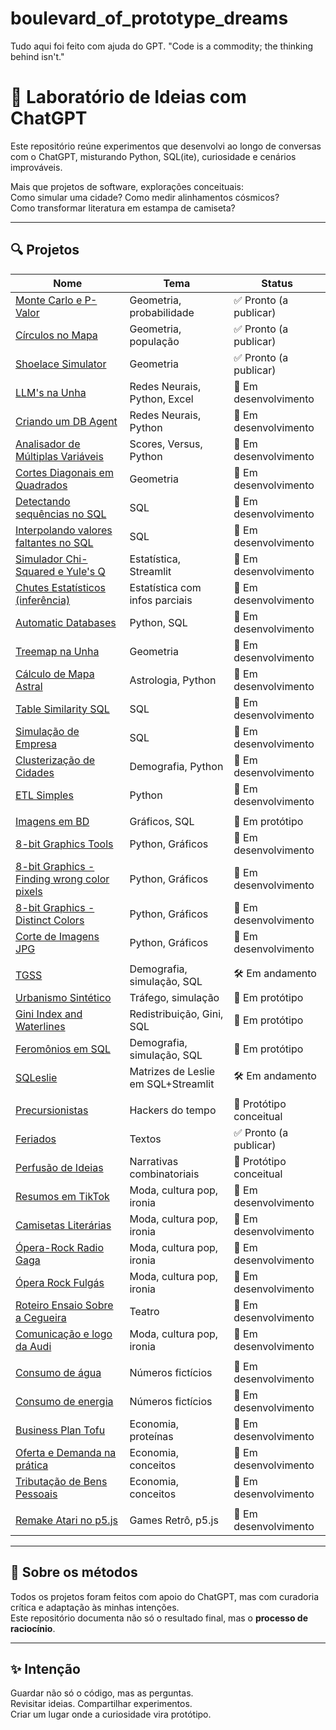 # boulevard_of_prototype_dreams
Tudo aqui foi feito com ajuda do GPT.
"Code is a commodity; the thinking behind isn't."

# 🧪 Laboratório de Ideias com ChatGPT

Este repositório reúne experimentos que desenvolvi ao longo de conversas com o ChatGPT, misturando Python, SQL(ite), curiosidade e cenários improváveis.

Mais que projetos de software, explorações conceituais:  
Como simular uma cidade? Como medir alinhamentos cósmicos?  
Como transformar literatura em estampa de camiseta?

---

## 🔍 Projetos

| Nome | Tema | Status |
|------|------|--------|
| [Monte Carlo e P-Valor](./monte-carlo-alinhamentos) | Geometria, probabilidade | ✅ Pronto (a publicar) |
| [Círculos no Mapa](./map-circles) | Geometria, população | ✅ Pronto (a publicar) |
| [Shoelace Simulator](./shoelace-simulator) | Geometria | ✅ Pronto (a publicar) |
| [LLM's na Unha](./llms-na-unha) | Redes Neurais, Python, Excel | 👕 Em desenvolvimento |
| [Criando um DB Agent](./llms-na-unha) | Redes Neurais, Python | 👕 Em desenvolvimento |
| [Analisador de Múltiplas Variáveis](./multiple-variable-analyzer) | Scores, Versus, Python | 👕 Em desenvolvimento |
| [Cortes Diagonais em Quadrados](./cortes-diagonais-quadrados) | Geometria | 👕 Em desenvolvimento |
| [Detectando sequências no SQL](./sequence-detection-sql) | SQL | 👕 Em desenvolvimento |
| [Interpolando valores faltantes no SQL](./value-interpolation-sql) | SQL | 👕 Em desenvolvimento |
| [Simulador Chi-Squared e Yule's Q](./chi-squared-yules-q) | Estatística, Streamlit | 👕 Em desenvolvimento |
| [Chutes Estatísticos (inferência)](./chutes-estatísticos) | Estatística com infos parciais | 👕 Em desenvolvimento |
| [Automatic Databases](./automatic-databases) | Python, SQL | 👕 Em desenvolvimento |
| [Treemap na Unha](./treemap-na-unha) | Geometria | 👕 Em desenvolvimento |
| [Cálculo de Mapa Astral](./mapa-astral) | Astrologia, Python | 👕 Em desenvolvimento |
| [Table Similarity SQL](./table-similarity) | SQL | 👕 Em desenvolvimento |
| [Simulação de Empresa](./corporation-simulation) | SQL | 👕 Em desenvolvimento |
| [Clusterização de Cidades](./city-clustering) | Demografia, Python | 👕 Em desenvolvimento |
| [ETL Simples](./simple-etl) | Python | 👕 Em desenvolvimento |
|||
| [Imagens em BD](./db-image) | Gráficos, SQL | 🧪 Em protótipo |
| [8-bit Graphics Tools](./8bit-graphics-tools) | Python, Gráficos | 👕 Em desenvolvimento |
| [8-bit Graphics - Finding wrong color pixels](./8bit-graphics-tools-pixels) | Python, Gráficos | 👕 Em desenvolvimento |
| [8-bit Graphics - Distinct Colors](./8bit-graphics-tools-distinct) | Python, Gráficos | 👕 Em desenvolvimento |
| [Corte de Imagens JPG](./8bit-graphics-tools-cuts) | Python, Gráficos | 👕 Em desenvolvimento |
|||
| [TGSS](./tgss) | Demografia, simulação, SQL | 🛠️ Em andamento |
| [Urbanismo Sintético](./urbanismo-sintetico) | Tráfego, simulação | 🧪 Em protótipo |
| [Gini Index and Waterlines](./urbanismo-sintetico) | Redistribuição, Gini, SQL | 🧪 Em protótipo |
| [Feromônios em SQL](./feromonios-sql) | Demografia, simulação, SQL | 🧪 Em protótipo |
| [SQLeslie](./sqleslie) | Matrizes de Leslie em SQL+Streamlit | 🛠️ Em andamento |
|||
| [Precursionistas](./precursionistas) | Hackers do tempo | 🧠 Protótipo conceitual |
| [Feriados](./feriados-pra-quem) | Textos | ✅ Pronto (a publicar) |
| [Perfusão de Ideias](./perfusao-de-ideias) | Narrativas combinatoriais | 🧠 Protótipo conceitual |
| [Resumos em TikTok](./tiktok-literature) | Moda, cultura pop, ironia | 👕 Em desenvolvimento |
| [Camisetas Literárias](./tshirts-literarias) | Moda, cultura pop, ironia | 👕 Em desenvolvimento |
| [Ópera-Rock Radio Gaga](./opera-rock-radio-gaga) | Moda, cultura pop, ironia | 👕 Em desenvolvimento |
| [Ópera Rock Fulgás](./opera-rock-fulgas) | Moda, cultura pop, ironia | 👕 Em desenvolvimento |
| [Roteiro Ensaio Sobre a Cegueira](./ensaio-sobre-cegueira) | Teatro | 👕 Em desenvolvimento |
| [Comunicação e logo da Audi](./comunicacao-audi) | Moda, cultura pop, ironia | 👕 Em desenvolvimento |
|||
| [Consumo de água](./consumo-agua) | Números fictícios | 👕 Em desenvolvimento |
| [Consumo de energia](./consumo-energia) | Números fictícios | 👕 Em desenvolvimento |
| [Business Plan Tofu](./tofu-master) | Economia, proteínas | 👕 Em desenvolvimento |
| [Oferta e Demanda na prática](./oferta-demanda-pratica) | Economia, conceitos | 👕 Em desenvolvimento |
| [Tributação de Bens Pessoais](./tributacao-bens-pessoais) | Economia, conceitos | 👕 Em desenvolvimento |
|||
| [Remake Atari no p5.js](./atari-p5js) | Games Retrô, p5.js | 👕 Em desenvolvimento |

---

## 🤖 Sobre os métodos

Todos os projetos foram feitos com apoio do ChatGPT, mas com curadoria crítica e adaptação às minhas intenções.  
Este repositório documenta não só o resultado final, mas o **processo de raciocínio**.

---

## ✨ Intenção

Guardar não só o código, mas as perguntas.  
Revisitar ideias. Compartilhar experimentos.  
Criar um lugar onde a curiosidade vira protótipo.
